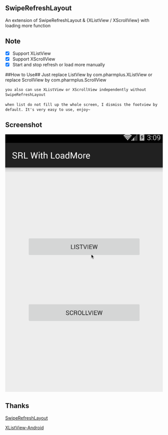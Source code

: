 ## SwipeRefreshLayout ##
An extension of SwipeRefreshLayout & {XListView / XScrollView} with loading more function

## Note ##
- [x] Support XListView
- [x] Support XScrollView
- [x] Start and stop refresh or load more manually

##How to Use##
    Just replace ListView by com.pharmplus.XListView or replace ScrollView by com.pharmplus.ScrollView
    
    you also can use XListView or XScrollView independently without SwipeRefreshLayout
    
    when list do not fill up the whole screen, I dismiss the footview by default. It's very easy to use, enjoy~

## Screenshot ##
![Gif](/demo.gif)


## Thanks ##
[SwipeRefreshLayout](https://developer.android.com/reference/android/support/v4/widget/SwipeRefreshLayout.html)

[XListView-Android](https://github.com/Maxwin-z/XListView-Android)


